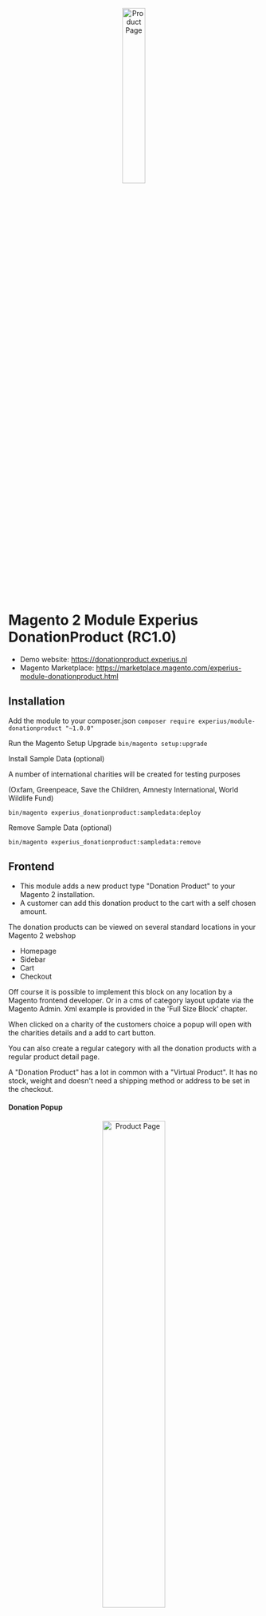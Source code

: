 <p align="center">
  <img src="https://raw.githubusercontent.com/experius/Magento-2-Module-Experius-DonationProduct/master/Docs/Screenshots/logo.png" width="30%" title="Product Page">
</p>

<h1>Magento 2 Module Experius DonationProduct (RC1.0)</h1>

- Demo website: https://donationproduct.experius.nl
- Magento Marketplace: https://marketplace.magento.com/experius-module-donationproduct.html

<h2>Installation</h2>

Add the module to your composer.json
```composer require experius/module-donationproduct "~1.0.0"```

Run the Magento Setup Upgrade
```bin/magento setup:upgrade```

Install Sample Data (optional)

A number of international charities will be created for testing purposes

(Oxfam, Greenpeace, Save the Children, Amnesty International, World Wildlife Fund)

```bin/magento experius_donationproduct:sampledata:deploy```

Remove Sample Data (optional)

```bin/magento experius_donationproduct:sampledata:remove```

<h2>Frontend</h2>

- This module adds a new product type "Donation Product" to your Magento 2 installation.
- A customer can add this donation product to the cart with a self chosen amount.

The donation products can be viewed on several standard locations in your Magento 2 webshop
- Homepage
- Sidebar
- Cart
- Checkout

Off course it is possible to implement this block on any location by a Magento frontend developer. Or in a cms of category layout update via the Magento Admin. Xml example is provided in the 'Full Size Block' chapter.

When clicked on a charity of the customers choice a popup will open with the charities details and a add to cart button. 

You can also create a regular category with all the donation products with a regular product detail page.

A "Donation Product" has a lot in common with a "Virtual Product". It has no stock, weight and doesn't need a shipping method or address to be set in the checkout.

<h4>Donation Popup</h4>
<p align="center">
  <img src="https://raw.githubusercontent.com/experius/Magento-2-Module-Experius-DonationProduct/master/Docs/Screenshots/donation-modal.png" width="50%" title="Product Page">
</p>

<h4>Product Page</h4>
<p align="center">
  <img src="https://raw.githubusercontent.com/experius/Magento-2-Module-Experius-DonationProduct/master/Docs/Screenshots/product-page.png" width="50%" title="Product Page">
</p>

<h4>Category Page</h4>

To view the donation products in a category (just like the screenshot below). Create a category in the Magento Admin and add the donation products to that category. 

- Categories can be added in Magento Admin > Catalog > Categories
- After the category is made add the products to the Category via the 'Products in Category' tab. 

<p align="center">
  <img src="https://raw.githubusercontent.com/experius/Magento-2-Module-Experius-DonationProduct/master/Docs/Screenshots/category-view.png" width="50%" title="Product Page">
</p>

<h4>Sidebar Block</h4>

This block wil be visible on every page wich has a layout with a sidebar implemented. 
It can be disabled in the settings. See settings chapter.

<p align="center">
  <img src="https://raw.githubusercontent.com/experius/Magento-2-Module-Experius-DonationProduct/master/Docs/Screenshots/donation-sidebar.png" title="Product Page">
</p>

<h4>Full Size Block (Homepage)</h4>

The full size block is visible on the homepage. It can be disabled in the settings. See settings chapter.

<p align="center">
  <img src="https://raw.githubusercontent.com/experius/Magento-2-Module-Experius-DonationProduct/master/Docs/Screenshots/donation-full-size.png" width="50%" title="Product Page">
</p>

- A frontend Magento developer can implement this in custom position in you template by using the following xml.
- You can also use the xml below to add the block to a cms page. For example your 404 page. Edit the cms page and add the xml to the 'Design' tab > 'Layout Update XML' field.

```xml
<referenceContainer name="content">
  <block class="ShivankitTech\SubsMod\Block\Donation\ListProduct" name="donation.block" after="-" template="Experius_DonationProduct::donation.phtml"/>
</referenceContainer>  
```

<h4>Checkout Block</h4>

The checkout donation block is visible in the checkout totals block. It can be disabled in the settings. See settings chapter.

<p align="center">
  <img src="https://raw.githubusercontent.com/experius/Magento-2-Module-Experius-DonationProduct/master/Docs/Screenshots/donation-checkout.png" width="50%" title="Checkout Donation">
</p>

<h4>Cart Page</h4>

The cart page donation block is visible on the cart page. It can be disabled in the settings. See settings chapter.

<p align="center">
  <img src="https://raw.githubusercontent.com/experius/Magento-2-Module-Experius-DonationProduct/master/Docs/Screenshots/cart.png" width="50%" title="Cart Page">
</p>

<h2>Backend</h2>

<h4>Product Type</h4>

Add a new product with type 'Donation Product'

<p align="center">
  <img src="https://raw.githubusercontent.com/experius/Magento-2-Module-Experius-DonationProduct/master/Docs/Screenshots/product-type-donation.png" width="50%" title="Product Type">
</p>

<h4>Edit Product</h4>

You can configure the minimum donation amount.

<p align="center">
  <img src="https://raw.githubusercontent.com/experius/Magento-2-Module-Experius-DonationProduct/master/Docs/Screenshots/product-setting.png" width="50%" title="Product Setting">
</p>

<h4>Report</h4>

Reports > Sales > Donations

A report table is made to store every single "Donation Product" sale. You can make an export, sum up the amount per charity and transfer the money.

<p align="center">
  <img src="https://raw.githubusercontent.com/experius/Magento-2-Module-Experius-DonationProduct/master/Docs/Screenshots/report.png" width="50%" title="Report">
</p>
<p align="center">
  <img src="https://raw.githubusercontent.com/experius/Magento-2-Module-Experius-DonationProduct/master/Docs/Screenshots/report-grid.png" width="100%" title="Report Grid">
</p>

<h4>Settings</h4>

Stores > Settings > Configuration > Catalog > Donation Product

There is a setting to enable or disable the complete module.
There are settings to enable and disable the visibility of blocks on several locations in your webshop.

<p align="center">
  <img src="https://raw.githubusercontent.com/experius/Magento-2-Module-Experius-DonationProduct/master/Docs/Screenshots/settings.png" width="50%" title="Settings">
</p>

<h4>Uninstall</h4>

Follow the step below to uninstall the module.

1. Login in to Magento
2. Go to Catalog > Products. Filter on product type 'Donation Product'
3. Delete all the Products with the type 'Donation Product'
4. Go to System > Attributes > Product 
5. Search the attribute 'experius_donation_min_amount' (Minimal Donation Amount) and delete it
6. Run the following in the command line ```bin/magento module:uninstall Experius_DonationProduct``` 

<h4>FAQ</h4>

<b><i>Can i combine the 'Donation product options' with 'Custom options / Customizable Options'?</i></b>

Although its not supported, it can be done! You have change the following template by overwriting it with your own custom template version.
vendor/magento/module-catalog/view/frontend/templates/product/view/form.phtml. You probaly have to hide or remove a duplicate addtocart button

The donation product uses the 'product_info_form_content' container. This is only rendered when no 'Custom options' are found.
```php 
<?php if (!$block->hasOptions()):?>
    <?= $block->getChildHtml('product_info_form_content') ?>
<?php else:?>
    <?php if ($_product->isSaleable() && $block->getOptionsContainer() == 'container1'):?>
        <?= $block->getChildChildHtml('options_container') ?>
    <?php endif;?>
<?php endif; ?>
```

If you want to render both 'Custom options' and 'Donation options'. Change the if statement.

```php 
<?php if (!$block->hasOptions() || $_product->getTypeId()=='donation'):?>
    <?= $block->getChildHtml('product_info_form_content') ?>
<?php else:?>
    <?php if ($_product->isSaleable() && $block->getOptionsContainer() == 'container1'):?>
        <?= $block->getChildChildHtml('options_container') ?>
    <?php endif;?>
<?php endif; ?>
```
